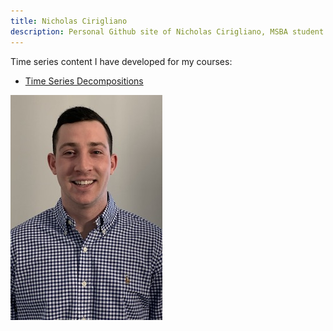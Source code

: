 ```yaml
---
title: Nicholas Cirigliano
description: Personal Github site of Nicholas Cirigliano, MSBA student at The College of William & Mary
---
```


Time series content I have developed for my courses: 

 - [Time Series Decompositions](/TimeSeries/index.md)

![My Picture](/Pics/GithubPic.jpeg)
